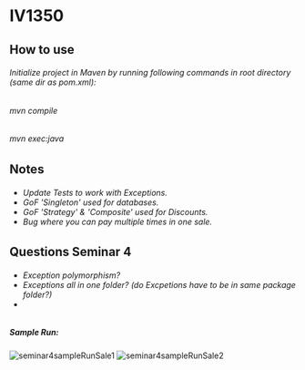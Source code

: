 # IV1350
<h2>How to use</h2>
<h6>Initialize project in Maven by running following commands in root directory (same dir as pom.xml): </h6>
<h6> mvn compile </h6>
<h6> mvn exec:java </h6>
<h2>Notes</h2>
<h6>
  <ul>
    <li>Update Tests to work with Exceptions.</li>
    <li>GoF 'Singleton' used for databases.</li>
    <li>GoF 'Strategy' & 'Composite' used for Discounts.</li>
    <li>Bug where you can pay multiple times in one sale.</li>
  </ul>
</h6>

<!--
<h6>

  <ul>
    <li> Seminar 3 = build normal process + tests -> Seminar 4 build fail process. <li>
    <li>Display -> Printer + View</li>
    <li> Tests </li>
    <li> Discounts + correct process </li>
    <li>rename SalesHandler to PoS? </li>
    <li>View.updateItemQuantity() same as getItem()</li>
    <li>Discount Handling NOT REQUIRED for SEM3</li>
  </ul>
</h6>
-->
<h2>Questions Seminar 4</h2>
<h6>
  <ul>
    <li>Exception polymorphism?</li>
    <li>Exceptions all in one folder? (do Excpetions have to be in same package folder?)<li>
  </ul>
</h6>
<!-- <h3>Appropriate response regarding task2 feedback:</h3>
<ul>
  <li>1. DTO must be read only. SaleDTO has reference to the same itemList created by Sale. This violates MVC, since it means the controller can update itemList without going through the Sale Class.</li>
  <h6>
     <li>Solved by placing a lock on itemlist (so that controller cannot use it).</li>
  </h6>
  <li>2. Controller is doing views job by preparing string that is printed by the view. This violates MVC.</li>
  <h6>
    <li>Solved by introducing ItemPackageDTO that contains ItemDTO, quantity, runningTotalCost, runningTotalVAT which contains all information that View Layer needs to print correct statements. </li>
  </h6>
</ul>
-->
<!-- 
<h3>Further Questions:</h3>
-->
<!--
<ul>
  <li></li>
</ul>
-->

<h5>Sample Run:</h5>

<!-- ![iv1350samplerun](https://github.com/leolangberg/IV1350/assets/152855963/1e1a8c77-fca9-4ad5-b698-d5712a9ee3e6) -->
![seminar4sampleRunSale1](https://github.com/leolangberg/IV1350/assets/152855963/d858eccd-cdaf-462f-ad3c-c7de3bf468f1)
![seminar4sampleRunSale2](https://github.com/leolangberg/IV1350/assets/152855963/b53e45cf-4fe2-4cba-b0fe-0609a6ced0e3)


